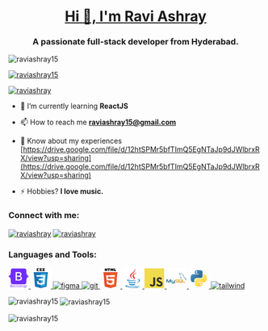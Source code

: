 [<h1 align="center">Hi 👋, I'm Ravi Ashray</h1>](https://readme-typing-svg.demolab.com/demo/?weight=500&size=30&duration=3000&color=00F7EE&center=true&vCenter=true&width=700&lines=Hey!+I+am+Ravi+Ashray+.+.+.;Undergraduate+Student+at+VITAP;ReactJS+%26+Tailwind+Enthusiast)
<h3 align="center">A passionate full-stack developer from Hyderabad.</h3>

<p align="left"> <img src="https://komarev.com/ghpvc/?username=raviashray15&label=Profile%20views&color=0e75b6&style=flat" alt="raviashray15" /> </p>

<p align="left"> <a href="https://github.com/ryo-ma/github-profile-trophy"><img src="https://github-profile-trophy.vercel.app/?username=raviashray15" alt="raviashray15" /></a> </p>

<p align="left"> <a href="https://twitter.com/raviashray" target="blank"><img src="https://img.shields.io/twitter/follow/raviashray?logo=twitter&style=for-the-badge" alt="raviashray" /></a> </p>

- 🌱 I’m currently learning **ReactJS**

- 📫 How to reach me **raviashray15@gmail.com**

- 📄 Know about my experiences [https://drive.google.com/file/d/12htSPMr5bfTImQ5EgNTaJp9dJWlbrxRX/view?usp=sharing](https://drive.google.com/file/d/12htSPMr5bfTImQ5EgNTaJp9dJWlbrxRX/view?usp=sharing)

- ⚡ Hobbies? **I love music.**

<h3 align="left">Connect with me:</h3>
<p align="left">
<a href="https://twitter.com/raviashray" target="blank"><img align="center" src="https://raw.githubusercontent.com/rahuldkjain/github-profile-readme-generator/master/src/images/icons/Social/twitter.svg" alt="raviashray" height="30" width="40" /></a>
<a href="https://linkedin.com/in/raviashray" target="blank"><img align="center" src="https://raw.githubusercontent.com/rahuldkjain/github-profile-readme-generator/master/src/images/icons/Social/linked-in-alt.svg" alt="raviashray" height="30" width="40" /></a>
</p>

<h3 align="left">Languages and Tools:</h3>
<p align="left"> <a href="https://getbootstrap.com" target="_blank" rel="noreferrer"> <img src="https://raw.githubusercontent.com/devicons/devicon/master/icons/bootstrap/bootstrap-plain-wordmark.svg" alt="bootstrap" width="40" height="40"/> </a> <a href="https://www.w3schools.com/css/" target="_blank" rel="noreferrer"> <img src="https://raw.githubusercontent.com/devicons/devicon/master/icons/css3/css3-original-wordmark.svg" alt="css3" width="40" height="40"/> </a> <a href="https://www.figma.com/" target="_blank" rel="noreferrer"> <img src="https://www.vectorlogo.zone/logos/figma/figma-icon.svg" alt="figma" width="40" height="40"/> </a> <a href="https://git-scm.com/" target="_blank" rel="noreferrer"> <img src="https://www.vectorlogo.zone/logos/git-scm/git-scm-icon.svg" alt="git" width="40" height="40"/> </a> <a href="https://www.w3.org/html/" target="_blank" rel="noreferrer"> <img src="https://raw.githubusercontent.com/devicons/devicon/master/icons/html5/html5-original-wordmark.svg" alt="html5" width="40" height="40"/> </a> <a href="https://www.java.com" target="_blank" rel="noreferrer"> <img src="https://raw.githubusercontent.com/devicons/devicon/master/icons/java/java-original.svg" alt="java" width="40" height="40"/> </a> <a href="https://developer.mozilla.org/en-US/docs/Web/JavaScript" target="_blank" rel="noreferrer"> <img src="https://raw.githubusercontent.com/devicons/devicon/master/icons/javascript/javascript-original.svg" alt="javascript" width="40" height="40"/> </a> <a href="https://www.mysql.com/" target="_blank" rel="noreferrer"> <img src="https://raw.githubusercontent.com/devicons/devicon/master/icons/mysql/mysql-original-wordmark.svg" alt="mysql" width="40" height="40"/> </a> <a href="https://www.python.org" target="_blank" rel="noreferrer"> <img src="https://raw.githubusercontent.com/devicons/devicon/master/icons/python/python-original.svg" alt="python" width="40" height="40"/> </a> <a href="https://tailwindcss.com/" target="_blank" rel="noreferrer"> <img src="https://www.vectorlogo.zone/logos/tailwindcss/tailwindcss-icon.svg" alt="tailwind" width="40" height="40"/> </a> </p>

<p><img align="left" src="https://github-readme-stats.vercel.app/api/top-langs?username=raviashray15&show_icons=true&locale=en&layout=compact" alt="raviashray15" /></p>

<p>&nbsp;<img align="center" src="https://github-readme-stats.vercel.app/api?username=raviashray15&show_icons=true&locale=en" alt="raviashray15" /></p>

<p><img align="center" src="https://github-readme-streak-stats.herokuapp.com/?user=raviashray15&" alt="raviashray15" /></p>
